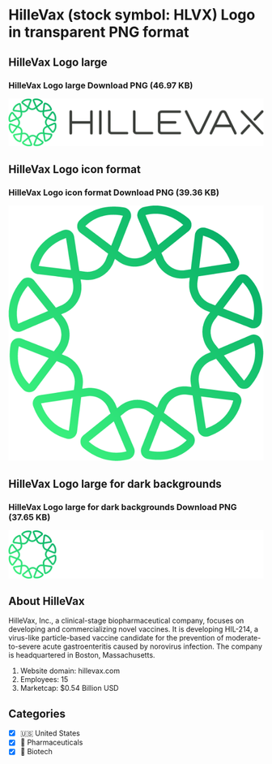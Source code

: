 # HilleVax (stock symbol: HLVX) Logo in transparent PNG format

## HilleVax Logo large

### HilleVax Logo large Download PNG (46.97 KB)

![HilleVax Logo large Download PNG (46.97 KB)](/img/orig/HLVX_BIG-81f68eb8.png)

## HilleVax Logo icon format

### HilleVax Logo icon format Download PNG (39.36 KB)

![HilleVax Logo icon format Download PNG (39.36 KB)](/img/orig/HLVX-5d410b50.png)

## HilleVax Logo large for dark backgrounds

### HilleVax Logo large for dark backgrounds Download PNG (37.65 KB)

![HilleVax Logo large for dark backgrounds Download PNG (37.65 KB)](/img/orig/HLVX_BIG.D-0c0ecee5.png)

## About HilleVax

HilleVax, Inc., a clinical-stage biopharmaceutical company, focuses on developing and commercializing novel vaccines. It is developing HIL-214, a virus-like particle-based vaccine candidate for the prevention of moderate-to-severe acute gastroenteritis caused by norovirus infection. The company is headquartered in Boston, Massachusetts.

1. Website domain: hillevax.com
2. Employees: 15
3. Marketcap: $0.54 Billion USD


## Categories
- [x] 🇺🇸 United States
- [x] 💊 Pharmaceuticals
- [x] 🧬 Biotech
